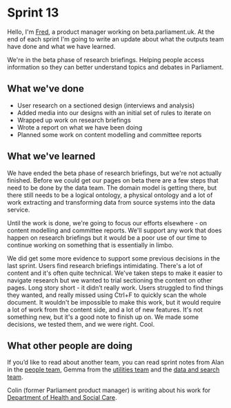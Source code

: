 # Sprint 13

Hello, I'm [Fred](https://twitter.com/_mcghief), a product manager working on beta.parliament.uk. At the end of each sprint I'm going to write an update about what the outputs team have done and what we have learned.

We're in the beta phase of research briefings. Helping people access information so they can better understand topics and debates in Parliament. 

## What we've done

- User research on a sectioned design (interviews and analysis)
- Added media into our designs with an initial set of rules to iterate on
- Wrapped up work on research briefings
- Wrote a report on what we have been doing
- Planned some work on content modelling and committee reports

## What we've learned

We have ended the beta phase of research briefings, but we're not actually finished.  Before we could get our pages on beta there are a few steps that need to be done by the data team. The domain model is getting there, but there still needs to be a logical ontology, a physical ontology and a lot of work extracting and transforming data from source systems into the data service. 

Until the work is done, we're going to focus our efforts elsewhere - on content modelling and committee reports. We'll support any work that does happen on research briefings but it would be a poor use of our time to continue working on something that is essentially in limbo.

We did get some more evidence to support some previous decisions in the last sprint. Users find research briefings intimidating. There's a lot of content and it's often quite technical. We've taken steps to make it easier to navigate research but we wanted to trial sectioning the content on other pages. Long story short - it didn’t really work. Users struggled to find things they wanted, and really missed using Ctrl+F to quickly scan the whole document. It wouldn't be impossible to make this work, but it would require a lot of work from the content side, and a lot of new features. It's not something new, but it's a good note to finish up on. We made some decisions, we tested them, and we were right. Cool.

## What other people are doing

If you’d like to read about another team, you can read sprint notes from Alan in the [people team](https://ukparliament.github.io/sprintnotes.people), Gemma from the [utilities team](https://medium.com/@gemmarogers1/week-ish-notes-s01e01-39db79de9c37) and the [data and search team](https://ukparliament.github.io/weeknotes.data-search/). 

Colin (former Parliament product manager) is writing about his work for [Department of Health and Social Care](https://colinpattinson.github.io/Updates/).


